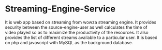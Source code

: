 # Streaming-Engine-Service
It is web app based on streaming from wowza streaming engine. It provides security between the source-engine-user as well calculates the time of video played so as to maximize the productivity of the resources. It also provides the list of different streams available to a particular user.
It is based on php and javascript with MySQL as the background database.
